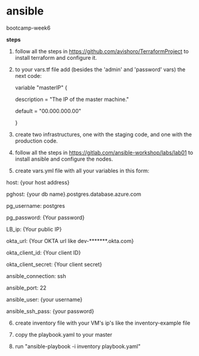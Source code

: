 # ansible
bootcamp-week6

**steps**
1. follow all the steps in https://github.com/avishoro/TerraformProject to install terraform and configure it.
2. to your vars.tf file add (besides the 'admin' and 'password' vars) the next code:
 
    variable "masterIP" {
  
    description = "The IP of the master machine."
  
    default = "00.000.000.00"
  
    }
  
  
3. create two infrastructures, one with the staging code, and one with the production code.

4. follow all the steps in https://gitlab.com/ansible-workshop/labs/lab01 to install ansible and configure the nodes.
 
5. create vars.yml file with all your variables in this form:

host: {your host address}
 
pghost: {your db name}.postgres.database.azure.com

pg_username:  postgres

pg_password: {Your password}

LB_ip: {Your public IP}

okta_url: {Your OKTA url like dev-*******.okta.com}

okta_client_id:  {Your client ID}

okta_client_secret: {Your client secret}

ansible_connection: ssh 

ansible_port: 22

ansible_user: {your username}

ansible_ssh_pass: {your password}

6. create inventory file with your VM's ip's like the inventory-example file

7. copy the playbook.yaml to your master

8. run "ansible-playbook -i inventory playbook.yaml"

